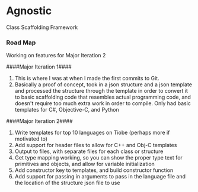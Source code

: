 # Agnostic
Class Scaffolding Framework

### Road Map ###

Working on features for Major Iteration 2

####Major Iteration 1####

 1. This is where I was at when I made the first commits to Git.
 2. Basically a proof of concept, took in a json structure and a json template and processed the structure through the template in order to convert it to basic scaffolding code that resembles actual programming code, and doesn't require too much extra work in order to compile. Only had basic templates for C#, Objective-C, and Python

####Major Iteration 2####

 1. Write templates for top 10 languages on Tiobe (perhaps more if motivated to)
 2. Add support for header files to allow for C++ and Obj-C templates
 3. Output to files, with separate files for each class or structure
 4. Get type mapping working, so you can show the proper type text for primitives and objects, and allow for variable initialization
 5. Add constructor key to templates, and build constructor function
 6. Add support for passing in arguments to pass in the language file and the location of the structure json file to use

